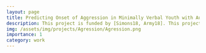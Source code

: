 ```yaml
---
layout: page
title: Predicting Onset of Aggression in Minimally Verbal Youth with Autism Using Biosensor Data and Machine Learning Algorithms
description: This project is funded by [Simons18, Army18]. This project team consists of researchers at Maine Medical Center Research Institute, University of Pittsburgh Medical Center, and Northeastern, including Matthew Siegel, Matthew Goodwin, Stratis Ioannidis, and Deniz Erdogmus, who collectively bring expertise in autism spectrum disorders, wearable sensors for monitoring and predicting behavior, machine learning, and multimodal sensor fusion. The consortium is collecting a large scale multimodal dataset from minimally verbal children with Autism and developing sensor fusion algorithms to predict upcoming aggressive behavior onset, which is a significant detrimental factor in these individuals participating successfully in social engagements with family, friends, and caregivers.
img: /assets/img/projects/Agression/Agression.png
importance: 1
category: work
---
```

